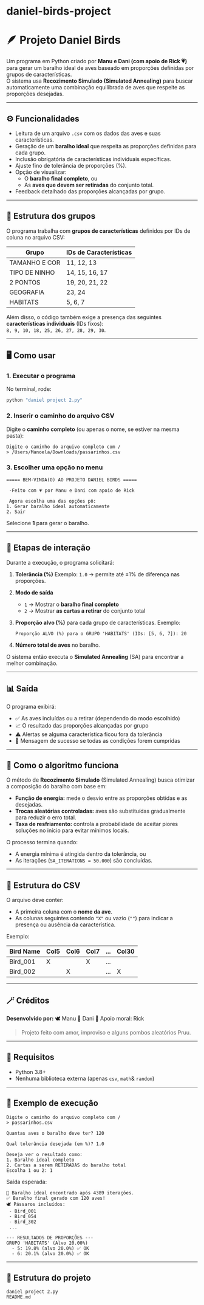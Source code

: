 # daniel-birds-project

# 🪶 Projeto Daniel Birds

Um programa em Python criado por **Manu e Dani (com apoio de Rick 💗)** para gerar um baralho ideal de aves baseado em proporções definidas por grupos de características.  
O sistema usa **Recozimento Simulado (Simulated Annealing)** para buscar automaticamente uma combinação equilibrada de aves que respeite as proporções desejadas.

---

## ⚙️ Funcionalidades

- Leitura de um arquivo `.csv` com os dados das aves e suas características.  
- Geração de um **baralho ideal** que respeita as proporções definidas para cada grupo.  
- Inclusão obrigatória de características individuais específicas.  
- Ajuste fino de tolerância de proporções (%).  
- Opção de visualizar:
  - O **baralho final completo**, ou  
  - As **aves que devem ser retiradas** do conjunto total.  
- Feedback detalhado das proporções alcançadas por grupo.  

---

## 🧩 Estrutura dos grupos

O programa trabalha com **grupos de características** definidos por IDs de coluna no arquivo CSV:

| Grupo | IDs de Características |
|-------|------------------------|
| TAMANHO E COR | 11, 12, 13 |
| TIPO DE NINHO | 14, 15, 16, 17 |
| 2 PONTOS | 19, 20, 21, 22 |
| GEOGRAFIA | 23, 24 |
| HABITATS | 5, 6, 7 |

Além disso, o código também exige a presença das seguintes **características individuais** (IDs fixos):  
`8, 9, 10, 18, 25, 26, 27, 28, 29, 30`.

---

## 🖥️ Como usar

### 1. Executar o programa

No terminal, rode:

```bash
python "daniel project 2.py"
````

### 2. Inserir o caminho do arquivo CSV

Digite o **caminho completo** (ou apenas o nome, se estiver na mesma pasta):

```
Digite o caminho do arquivo completo com /
> /Users/Manoela/Downloads/passarinhos.csv
```

### 3. Escolher uma opção no menu

```
===== BEM-VINDA(O) AO PROJETO DANIEL BIRDS =====

 -Feito com 💗 por Manu e Dani com apoio de Rick

 Agora escolha uma das opções pô:
1. Gerar baralho ideal automaticamente
2. Sair
```

Selecione **1** para gerar o baralho.

---

## 🔢 Etapas de interação

Durante a execução, o programa solicitará:

1. **Tolerância (%)**
   Exemplo: `1.0` → permite até ±1% de diferença nas proporções.

2. **Modo de saída**

   * `1` → Mostrar o **baralho final completo**
   * `2` → Mostrar **as cartas a retirar** do conjunto total

3. **Proporção alvo (%)** para cada grupo de características.
   Exemplo:

   ```
   Proporção ALVO (%) para o GRUPO 'HABITATS' (IDs: [5, 6, 7]): 20
   ```

4. **Número total de aves** no baralho.

O sistema então executa o **Simulated Annealing** (SA) para encontrar a melhor combinação.

---

## 📊 Saída

O programa exibirá:

* ✅ As aves incluídas ou a retirar (dependendo do modo escolhido)
* 📈 O resultado das proporções alcançadas por grupo
* ⚠️ Alertas se alguma característica ficou fora da tolerância
* 🎉 Mensagem de sucesso se todas as condições forem cumpridas

---

## 🧠 Como o algoritmo funciona

O método de **Recozimento Simulado** (Simulated Annealing) busca otimizar a composição do baralho com base em:

* **Função de energia:** mede o desvio entre as proporções obtidas e as desejadas.
* **Trocas aleatórias controladas:** aves são substituídas gradualmente para reduzir o erro total.
* **Taxa de resfriamento:** controla a probabilidade de aceitar piores soluções no início para evitar mínimos locais.

O processo termina quando:

* A energia mínima é atingida dentro da tolerância, ou
* As iterações (`SA_ITERATIONS = 50.000`) são concluídas.

---

## 🧾 Estrutura do CSV

O arquivo deve conter:

* A primeira coluna com o **nome da ave**.
* As colunas seguintes contendo `"X"` ou vazio (`""`) para indicar a presença ou ausência da característica.

Exemplo:

| Bird Name | Col5 | Col6 | Col7 | ... | Col30 |
| --------- | ---- | ---- | ---- | --- | ----- |
| Bird_001  | X    |      | X    | ... |       |
| Bird_002  |      | X    |      | ... | X     |

---

## 🪄 Créditos

**Desenvolvido por:**
🕊️ Manu
🦅 Dani
🦜 Apoio moral: Rick

> Projeto feito com amor, improviso e alguns pombos aleatórios Pruu.

---

## 🧰 Requisitos

* Python 3.8+
* Nenhuma biblioteca externa (apenas `csv`, `math`& `random`)

---

## 💬 Exemplo de execução

```
Digite o caminho do arquivo completo com /
> passarinhos.csv

Quantas aves o baralho deve ter? 120

Qual tolerância desejada (em %)? 1.0

Deseja ver o resultado como:
1. Baralho ideal completo
2. Cartas a serem RETIRADAS do baralho total
Escolha 1 ou 2: 1
```

Saída esperada:

```
🎉 Baralho ideal encontrado após 4389 iterações.
✅ Baralho final gerado com 120 aves!
🕊️ Pássaros incluídos:
 - Bird_001
 - Bird_054
 - Bird_302
 ...

--- RESULTADOS DE PROPORÇÕES ---
GRUPO 'HABITATS' (Alvo 20.00%)
  - 5: 19.8% (alvo 20.0%) ✅ OK
  - 6: 20.1% (alvo 20.0%) ✅ OK
```

---

## 📂 Estrutura do projeto

```
daniel project 2.py
README.md
```


